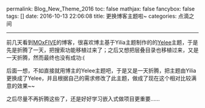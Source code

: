 permalink: Blog_New_Theme_2016
toc: false
mathjax: false
fancybox: false
tags: []
date: 2016-10-13 22:06:08
title: 更换博客主题啦~
categories: 点滴之间

---

前几天看到[MOxFIVE](http://moxfive.xyz/)的博客，很喜欢博主基于Yilia主题制作的的[Yelee](https://github.com/MOxFIVE/hexo-theme-yelee)主题，于是先是折腾了一天，把搜索功能移植过来了；之后又想把层叠目录也移植过来，又是一天折腾，然而最终也没有成功:(

后面一想，不如直接就用博主的Yelee主题吧，于是又是一天折腾，把主题由Yilia更换成了Yelee，并且根据自己的需求修改了此主题，做成了现在这个相对比较满意的效果~~

之后尽量不再折腾这些了，还是好好学习嵌入式做项目更重要……
